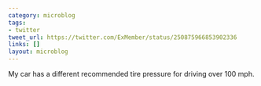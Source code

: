 ```yaml
---
category: microblog
tags:
- twitter
tweet_url: https://twitter.com/ExMember/status/250875966853902336
links: []
layout: microblog
---
```

My car has a different recommended tire pressure for driving over 100 mph.
